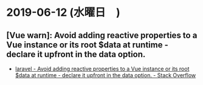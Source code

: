 # 2019-06-12 (水曜日　)

## [Vue warn]: Avoid adding reactive properties to a Vue instance or its root $data at runtime - declare it upfront in the data option.

- [laravel - Avoid adding reactive properties to a Vue instance or its root $data at runtime - declare it upfront in the data option. - Stack Overflow](https://stackoverflow.com/questions/42096009/avoid-adding-reactive-properties-to-a-vue-instance-or-its-root-data-at-runtime)
